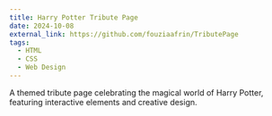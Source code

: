 ```yaml
---
title: Harry Potter Tribute Page
date: 2024-10-08
external_link: https://github.com/fouziaafrin/TributePage
tags:
  - HTML
  - CSS
  - Web Design
---
```


A themed tribute page celebrating the magical world of Harry Potter, featuring interactive elements and creative design.

<!--more-->
